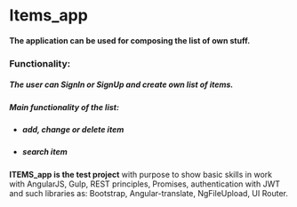# Items_app

#### The application can be used for composing the list of own stuff.

### Functionality:
##### The user can SignIn or SignUp and create own list of items. 
##### Main functionality of the list:
* ##### add, change or delete item
* ##### search item

**ITEMS_app is the test project** with purpose to show basic skills in work with AngularJS, Gulp, REST principles, Promises, authentication with JWT and such libraries as: Bootstrap, Angular-translate, NgFileUpload, UI Router.
